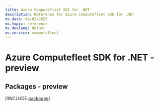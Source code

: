 ```yaml
---
title: Azure Computefleet SDK for .NET
description: Reference for Azure Computefleet SDK for .NET
ms.date: 04/02/2025
ms.topic: reference
ms.devlang: dotnet
ms.service: computefleet
---
```

# Azure Computefleet SDK for .NET - preview
## Packages - preview
[!INCLUDE [packages](computefleet-index.md)]